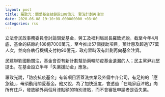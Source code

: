 ```yaml
---
layout: post
title: 羅致光：關愛基金結餘逾188億元　暫沒計劃再注資
date: 2020-06-08 19:10:08.000000000 +08:00
categories: rss
---
```


立法會民政事務委員會討論關愛基金，勞工及福利局局長羅致光說，截至今年4月底，基金的結餘約188億7000萬元，至今推出57個援助項目，預計惠及超過177萬人次，並向各執行機構支付約90億元，政府暫時沒有計劃再向基金注資。

民建聯劉國勳關注，基金會否有新計劃幫助兩輪防疫基金遺漏的人；民主黨尹兆堅提出，在基金設立半年「失業援助金」應急。

羅致光說，「防疫抗疫基金」有新項目涵蓋洗衣業及外傭中介公司，有足夠的「應急錢」，毋須動用關愛基金。他又說，為了加快進度，會透過「在職家庭津貼」向所有住戶，發放額外兩個月津貼額的特別津貼，而不會審批申請者是否失業。
